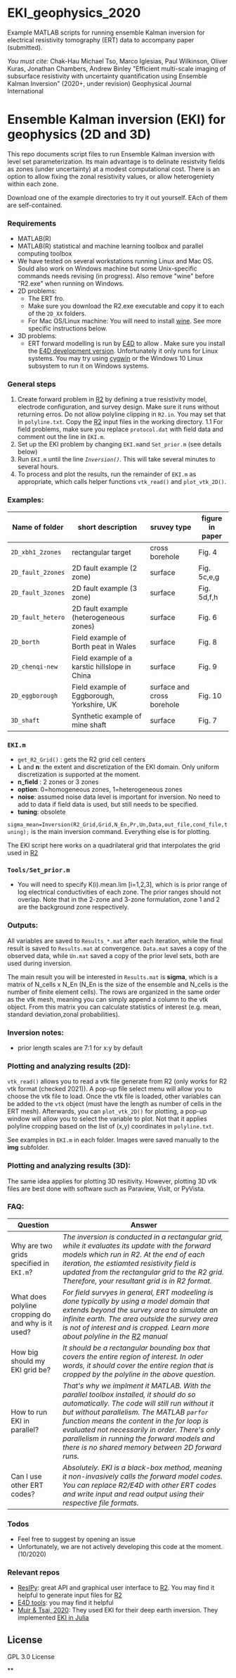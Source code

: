 # EKI_geophysics_2020
Example MATLAB scripts for running ensemble Kalman inversion for electrical resistivity tomography (ERT) data to accompany paper (submitted).

*You must cite:*
Chak-Hau Michael Tso, Marco Iglesias, Paul Wilkinson, Oliver Kuras, Jonathan Chambers, Andrew Binley
"Efficient multi-scale imaging of subsurface resistivity with uncertainty quantification using Ensemble Kalman Inversion"
(2020+, under revision) Geophysical Journal International 

# Ensemble Kalman inversion (EKI) for geophysics (2D and 3D)

This repo documents script files to run Ensemble Kalman inversion with level set parameterization. Its main advantage is to delinate resistvity fields as zones (under uncertainty) at a modest computational cost. There is an option to allow fixing the zonal resistivity values, or allow heterogeniety within each zone.

Download one of the example directories to try it out yourself. EAch of them are self-contained.

### Requirements
- MATLAB(R) 
- MATLAB(R) statistical and machine learning toolbox and parallel computing toolbox
- We have tested on several workstations running Linux and Mac OS. Sould also work on Windows machine but some Unix-specific commands needs revising (in progress). Also remove "wine" before "R2.exe" when running on Windows.
- 2D problems:
  - The ERT fro. 
  - Make sure you download the R2.exe executable and copy it to each of the `2D_XX` folders. 
  - For Mac OS/Linux machine: You will need to install [wine]. See more specific instructions below.
- 3D problems: 
  - ERT forward modelling is run by [E4D] to allow . Make sure you install the [E4D development version]. Unfortunately it only runs for Linux systems. You may try using [cygwin] or the Windows 10 Linux subsystem to run it on Windows systems.

### General steps
1. Create forward problem in [R2] by defining a true resistivity model, electrode configuration, and survey design. Make sure it runs without returning erros. Do not allow polyline clipping in `R2.in`. You may set that in `polyline.txt`. Copy the [R2] input files in the working directory.
1.1 For field problems, make sure you replace `protocol.dat` with field data and comment out the line in `EKI.m`.
2. Set up the EKI problem by changing `EKI.m`and `Set_prior.m` (see details below)
3. Run `EKI.m` until the line *`Inversion()`*. This will take several minutes to several hours.
4. To process and plot the results, run the remainder of `EKI.m` as appropriate, which calls helper functions `vtk_read()` and `plot_vtk_2D()`.


### Examples:
 Name of folder | short description | sruvey type | figure in paper
 ---|---|---|---
`2D_xbh1_2zones` | rectangular target | cross borehole | Fig. 4
`2D_fault_2zones` | 2D fault example (2 zone) | surface | Fig. 5c,e,g
`2D_fault_3zones` | 2D fault example (3 zone) | surface | Fig. 5d,f,h
`2D_fault_hetero` | 2D fault example (heterogeneous zones) | surface | Fig. 6
`2D_borth` | Field example of Borth peat in Wales | surface | Fig. 8
`2D_chenqi-new` | Field example of a karstic hillslope in China | surface | Fig. 9
`2D_eggborough` | Field example of Eggborough, Yorkshire, UK | surface and cross borehole | Fig. 10
`3D_shaft` | Synthetic example of mine shaft | surface | Fig. 7

### `EKI.m`
- `get_R2_Grid()` : gets the R2 grid cell centers 
- **L** and **n**: the extent and discretization of the EKI domain. Only uniform discretization is supported at the moment. 
- **n_field** : 2 zones or 3 zones
- **option**: 0=homogeneous zones, 1=heterogeneous zones
- **noise**: assumed noise data level is important for inversion. No need to add to data if field data is used, but still needs to be specified.
- **tuning**: obsolete

`sigma_mean=Inversion(R2_Grid,Grid,N_En,Pr,Un,Data,out_file,cond_file,tuning);` is the main inversion command. Everything else is for plotting.

The EKI script here works on a quadrilateral grid that interpolates the grid used in [R2]

### `Tools/Set_prior.m`
- You will need to specify K(i).mean.lim [i=1,2,3], which is is prior range of log electrical conductivities of each zone. The prior ranges should not overlap. Note that in the 2-zone and 3-zone formulation, zone 1 and 2 are the background zone respectively.

### Outputs:
All variables are saved to `Results_*.mat` after each iteration, while the final result is saved to `Results.mat` at convergence.
`Data.mat` saves a copy of the observed data, while `Un.mat` saved a copy of the prior level sets, both are used during inversion.

The main result you will be interested in `Results.mat` is **sigma**, which is a matrix of N_cells x N_En (N_En is the size of the ensemble and N_cells is the number of finite element cells). The rows are organized in the same order as the vtk mesh, meaning you can simply append a column to the vtk object. From this matrix you can calculate statistics of interest (e.g. mean, standard deviation,zonal probabilities).


### Inversion notes:
- prior length scales are 7:1 for x:y by default

### Plotting and analyzing results (2D):
`vtk_read()` allows you to read a vtk file generate from R2 (only works for R2 vtk format (checked 2021)). A pop-up file select menu will allow you to choose the vtk file to load. Once the vtk file is loaded, other variables can be added to the `vtk` object (must have the length as number of cells in the ERT mesh). Afterwards, you can `plot_vtk_2D()` for plotting, a pop-up window will allow you to select the variable to plot. Not that it applies polyline cropping based on the list of (x,y) coordinates in `polyline.txt`.

See examples in `EKI.m` in each folder. Images were saved manually to the **img** subfolder.

### Plotting and analyzing results (3D):
The same idea applies for plotting 3D resitivity. However, plotting 3D vtk files are best done with software such as Paraview, VisIt, or PyVista.

### FAQ:

| Question | Answer |
| ------ | ------ |
Why are two grids specified in `EKI.m`? | *The inversion is conducted in a rectangular grid, while it evaluates its update with the forward models which run in R2. At the end of each iteration, the estiamted resistivity field is updated from the rectangular grid to the R2 grid. Therefore, your resultant grid is in R2 format.*
What does polyline cropping do and why is it used? | *For field survyes in general, ERT modeeling is done typically by using a model domain that extends beyond the survey area to simulate an infinite earth. The area outside the survey area is not of interest and is cropped. Learn more about polyline in the [R2] manual*
How big should my EKI grid be? | *It should be a rectangular bounding box that covers the entire region of interest. In oder words, it should cover the entire region that is cropped by the polyline in the above question.*
How to run EKI in parallel? | *That's why we implment it MATLAB. With the parallel toolbox installed, it should do so automatically. The code will still run without it but without parallelism. The MATLAB `parfor` function means the content in the for loop is evaluated not necessarily in order. There's only parallelism in running the forward models and there is no shared memory between 2D forward runs.*
Can I use other ERT codes? | *Absolutely. EKI is a black-box method, meaning it non-invasively calls the forward model codes. You can replace R2/E4D with other ERT codes and write input and read output using their respective file formats.*



### Todos

 - Feel free to suggest by opening an issue
 - Unfortunately, we are not actively developing this code at the moment. (10/2020)

### Relevant repos
 - [ResIPy]: great API and graphical user interface to [R2]. You may find it helpful to generate input files for [R2]
 - [E4D tools]: you may find it helpful
 - [Muir & Tsai, 2020]: They used EKI for their deep earth inversion. They implemented [EKI in Julia]
 

License
----

GPL 3.0 License

**

[//]: # (These are reference links used in the body of this note and get stripped out when the markdown processor does its job. There is no need to format nicely because it shouldn't be seen. Thanks SO - http://stackoverflow.com/questions/4823468/store-comments-in-markdown-syntax)

   [R2]: <http://www.es.lancs.ac.uk/people/amb/Freeware/R2/R2.htm>
   [E4D]: <https://www.pnnl.gov/projects/e4d>
   [E4D development version]: <https://github.com/pnnl/E4D>
   [ResIPy]: <https://gitlab.com/hkex/resipy>
   [E4D Tools]: <https://zenodo.org/record/821598#.X329dWhKhaR>
   [wine]: <www.winehq.org>
   [cygwin]: <www.cygwin.com>
   [Muir & Tsai, 2020]: <https://doi.org/10.1093/gji/ggz472>
   [EKI in Julia]: <https://github.com/jbmuir/EnsembleKalmanInversion.jl>
   
   

